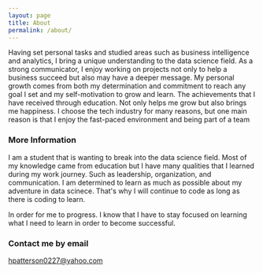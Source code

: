 ```yaml
---
layout: page
title: About
permalink: /about/
---
```


Having set personal tasks and studied areas such as business intelligence and analytics, I bring a unique understanding to the data science field. As a strong communicator, I enjoy working on projects not only to help a business succeed but also may have a deeper message. My personal growth comes from both my determination and commitment to reach any goal I set and my self-motivation to grow and learn. The achievements that I have received through education. Not only helps me grow but also brings me happiness. I choose the tech industry for many reasons, but one main reason is that I enjoy the fast-paced environment and being part of a team

### More Information

I am a student that is wanting to break into the data science field. Most of my knowledge came from education but I have many qualities that I learned during my work journey. Such as leadership, organization, and communication. I am determined to learn as much as possible about my adventure in data scinece. That's why I will continue to code as long as there is coding to learn. 

In order for me to progress. I know that I have to stay focused on learning what I need to learn in order to become successful.

### Contact me by email

[hpatterson0227@yahoo.com](mailto:hpatterson0227@yahoo.com)